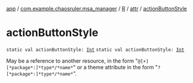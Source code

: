 [app](../../../index.md) / [com.example.chaosruler.msa_manager](../../index.md) / [R](../index.md) / [attr](index.md) / [actionButtonStyle](.)

# actionButtonStyle

`static val actionButtonStyle: `[`Int`](https://kotlinlang.org/api/latest/jvm/stdlib/kotlin/-int/index.html)
`static val actionButtonStyle: `[`Int`](https://kotlinlang.org/api/latest/jvm/stdlib/kotlin/-int/index.html)

May be a reference to another resource, in the form "`@[+][*package*:]*type*/*name*`" or a theme attribute in the form "`?[*package*:]*type*/*name*`".

